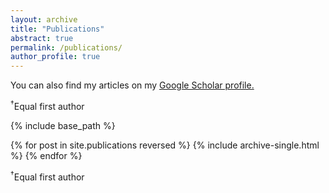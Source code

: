 ```yaml
---
layout: archive
title: "Publications"
abstract: true
permalink: /publications/
author_profile: true
---
```


You can also find my articles on my <u><a href="https://scholar.google.com/citations?hl=en&user=ghb58Y0AAAAJ">Google Scholar profile</a>.</u>

<sup>†</sup>Equal first author

{% include base_path %}

{% for post in site.publications reversed %}
  {% include archive-single.html %}
{% endfor %}

<sup>†</sup>Equal first author
